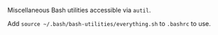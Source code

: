 Miscellaneous Bash utilities accessible via `autil`.

Add `source ~/.bash/bash-utilities/everything.sh` to `.bashrc` to use.
